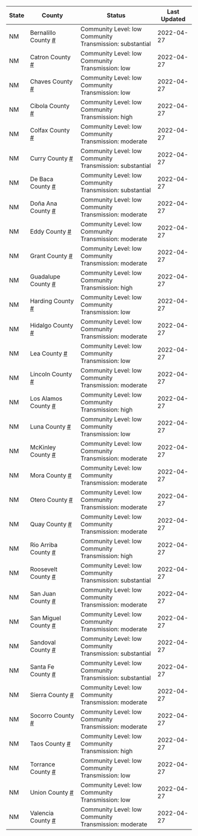 State | County | Status | Last Updated
--- | --- | --- | --- 
NM | Bernalillo County <a href="#bernalillo_county">#</a> | <a name="bernalillo_county"></a>Community Level: low<br/>Community Transmission: substantial | 2022-04-27
NM | Catron County <a href="#catron_county">#</a> | <a name="catron_county"></a>Community Level: low<br/>Community Transmission: low | 2022-04-27
NM | Chaves County <a href="#chaves_county">#</a> | <a name="chaves_county"></a>Community Level: low<br/>Community Transmission: low | 2022-04-27
NM | Cibola County <a href="#cibola_county">#</a> | <a name="cibola_county"></a>Community Level: low<br/>Community Transmission: high | 2022-04-27
NM | Colfax County <a href="#colfax_county">#</a> | <a name="colfax_county"></a>Community Level: low<br/>Community Transmission: moderate | 2022-04-27
NM | Curry County <a href="#curry_county">#</a> | <a name="curry_county"></a>Community Level: low<br/>Community Transmission: substantial | 2022-04-27
NM | De Baca County <a href="#de_baca_county">#</a> | <a name="de_baca_county"></a>Community Level: low<br/>Community Transmission: substantial | 2022-04-27
NM | Doña Ana County <a href="#doña_ana_county">#</a> | <a name="doña_ana_county"></a>Community Level: low<br/>Community Transmission: moderate | 2022-04-27
NM | Eddy County <a href="#eddy_county">#</a> | <a name="eddy_county"></a>Community Level: low<br/>Community Transmission: moderate | 2022-04-27
NM | Grant County <a href="#grant_county">#</a> | <a name="grant_county"></a>Community Level: low<br/>Community Transmission: moderate | 2022-04-27
NM | Guadalupe County <a href="#guadalupe_county">#</a> | <a name="guadalupe_county"></a>Community Level: low<br/>Community Transmission: high | 2022-04-27
NM | Harding County <a href="#harding_county">#</a> | <a name="harding_county"></a>Community Level: low<br/>Community Transmission: low | 2022-04-27
NM | Hidalgo County <a href="#hidalgo_county">#</a> | <a name="hidalgo_county"></a>Community Level: low<br/>Community Transmission: moderate | 2022-04-27
NM | Lea County <a href="#lea_county">#</a> | <a name="lea_county"></a>Community Level: low<br/>Community Transmission: low | 2022-04-27
NM | Lincoln County <a href="#lincoln_county">#</a> | <a name="lincoln_county"></a>Community Level: low<br/>Community Transmission: moderate | 2022-04-27
NM | Los Alamos County <a href="#los_alamos_county">#</a> | <a name="los_alamos_county"></a>Community Level: low<br/>Community Transmission: high | 2022-04-27
NM | Luna County <a href="#luna_county">#</a> | <a name="luna_county"></a>Community Level: low<br/>Community Transmission: low | 2022-04-27
NM | McKinley County <a href="#mckinley_county">#</a> | <a name="mckinley_county"></a>Community Level: low<br/>Community Transmission: moderate | 2022-04-27
NM | Mora County <a href="#mora_county">#</a> | <a name="mora_county"></a>Community Level: low<br/>Community Transmission: moderate | 2022-04-27
NM | Otero County <a href="#otero_county">#</a> | <a name="otero_county"></a>Community Level: low<br/>Community Transmission: moderate | 2022-04-27
NM | Quay County <a href="#quay_county">#</a> | <a name="quay_county"></a>Community Level: low<br/>Community Transmission: moderate | 2022-04-27
NM | Rio Arriba County <a href="#rio_arriba_county">#</a> | <a name="rio_arriba_county"></a>Community Level: low<br/>Community Transmission: high | 2022-04-27
NM | Roosevelt County <a href="#roosevelt_county">#</a> | <a name="roosevelt_county"></a>Community Level: low<br/>Community Transmission: substantial | 2022-04-27
NM | San Juan County <a href="#san_juan_county">#</a> | <a name="san_juan_county"></a>Community Level: low<br/>Community Transmission: moderate | 2022-04-27
NM | San Miguel County <a href="#san_miguel_county">#</a> | <a name="san_miguel_county"></a>Community Level: low<br/>Community Transmission: moderate | 2022-04-27
NM | Sandoval County <a href="#sandoval_county">#</a> | <a name="sandoval_county"></a>Community Level: low<br/>Community Transmission: substantial | 2022-04-27
NM | Santa Fe County <a href="#santa_fe_county">#</a> | <a name="santa_fe_county"></a>Community Level: low<br/>Community Transmission: substantial | 2022-04-27
NM | Sierra County <a href="#sierra_county">#</a> | <a name="sierra_county"></a>Community Level: low<br/>Community Transmission: moderate | 2022-04-27
NM | Socorro County <a href="#socorro_county">#</a> | <a name="socorro_county"></a>Community Level: low<br/>Community Transmission: moderate | 2022-04-27
NM | Taos County <a href="#taos_county">#</a> | <a name="taos_county"></a>Community Level: low<br/>Community Transmission: high | 2022-04-27
NM | Torrance County <a href="#torrance_county">#</a> | <a name="torrance_county"></a>Community Level: low<br/>Community Transmission: low | 2022-04-27
NM | Union County <a href="#union_county">#</a> | <a name="union_county"></a>Community Level: low<br/>Community Transmission: low | 2022-04-27
NM | Valencia County <a href="#valencia_county">#</a> | <a name="valencia_county"></a>Community Level: low<br/>Community Transmission: moderate | 2022-04-27
